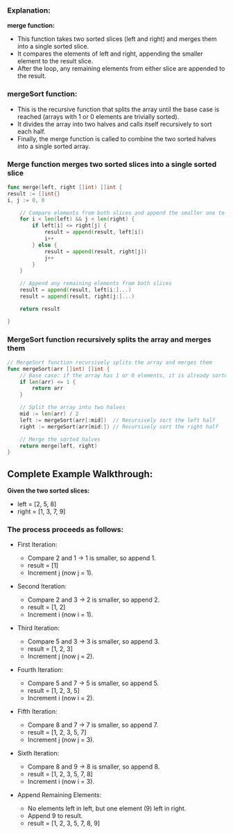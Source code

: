 ### Explanation:

**merge function:**

- This function takes two sorted slices (left and right) and merges them into a single sorted slice.
- It compares the elements of left and right, appending the smaller element to the result slice.
- After the loop, any remaining elements from either slice are appended to the result.

### mergeSort function:

- This is the recursive function that splits the array until the base case is reached (arrays with 1 or 0 elements are trivially sorted).
- It divides the array into two halves and calls itself recursively to sort each half.
- Finally, the merge function is called to combine the two sorted halves into a single sorted array.

### Merge function merges two sorted slices into a single sorted slice

```go
func merge(left, right []int) []int {
result := []int{}
i, j := 0, 0

    // Compare elements from both slices and append the smaller one to the result slice
    for i < len(left) && j < len(right) {
    	if left[i] <= right[j] {
    		result = append(result, left[i])
    		i++
    	} else {
    		result = append(result, right[j])
    		j++
    	}
    }

    // Append any remaining elements from both slices
    result = append(result, left[i:]...)
    result = append(result, right[j:]...)

    return result

}
```

### MergeSort function recursively splits the array and merges them

```go
// MergeSort function recursively splits the array and merges them
func mergeSort(arr []int) []int {
	// Base case: if the array has 1 or 0 elements, it is already sorted
	if len(arr) <= 1 {
		return arr
	}

	// Split the array into two halves
	mid := len(arr) / 2
	left := mergeSort(arr[:mid])  // Recursively sort the left half
	right := mergeSort(arr[mid:]) // Recursively sort the right half

	// Merge the sorted halves
	return merge(left, right)
}
```

## Complete Example Walkthrough:

**Given the two sorted slices:**

- left = [2, 5, 8]
- right = [1, 3, 7, 9]

### The process proceeds as follows:

- First Iteration:

  - Compare 2 and 1 → 1 is smaller, so append 1.
  - result = [1]
  - Increment j (now j = 1).

- Second Iteration:

  - Compare 2 and 3 → 2 is smaller, so append 2.
  - result = [1, 2]
  - Increment i (now i = 1).

- Third Iteration:

  - Compare 5 and 3 → 3 is smaller, so append 3.
  - result = [1, 2, 3]
  - Increment j (now j = 2).

- Fourth Iteration:

  - Compare 5 and 7 → 5 is smaller, so append 5.
  - result = [1, 2, 3, 5]
  - Increment i (now i = 2).

- Fifth Iteration:

  - Compare 8 and 7 → 7 is smaller, so append 7.
  - result = [1, 2, 3, 5, 7]
  - Increment j (now j = 3).

- Sixth Iteration:
  - Compare 8 and 9 → 8 is smaller, so append 8.
  - result = [1, 2, 3, 5, 7, 8]
  - Increment i (now i = 3).
- Append Remaining Elements:
  - No elements left in left, but one element (9) left in right.
  - Append 9 to result.
  - result = [1, 2, 3, 5, 7, 8, 9]
